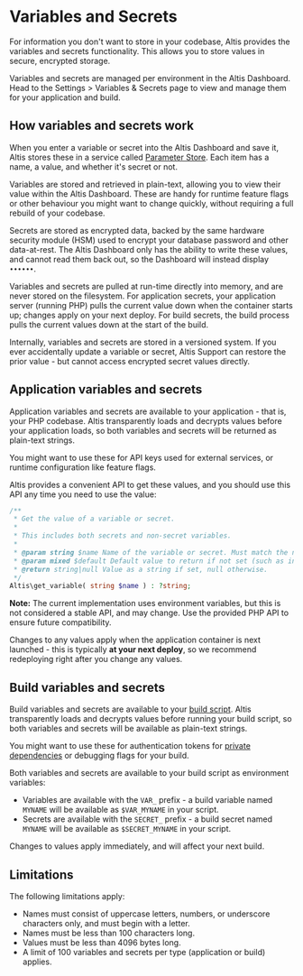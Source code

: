 # Variables and Secrets

For information you don't want to store in your codebase, Altis provides the variables and secrets functionality. This allows you to
store values in secure, encrypted storage.

Variables and secrets are managed per environment in the Altis Dashboard. Head to the Settings > Variables & Secrets page to view
and manage them for your application and build.

## How variables and secrets work

When you enter a variable or secret into the Altis Dashboard and save it, Altis stores these in a service
called [Parameter Store](https://aws.amazon.com/systems-manager/features/). Each item has a name, a value, and whether it's secret
or not.

Variables are stored and retrieved in plain-text, allowing you to view their value within the Altis Dashboard. These are handy for
runtime feature flags or other behaviour you might want to change quickly, without requiring a full rebuild of your codebase.

Secrets are stored as encrypted data, backed by the same hardware security module (HSM) used to encrypt your database password and
other data-at-rest. The Altis Dashboard only has the ability to write these values, and cannot read them back out, so the Dashboard
will instead display `••••••`.

Variables and secrets are pulled at run-time directly into memory, and are never stored on the filesystem. For application secrets,
your application server (running PHP) pulls the current value down when the container starts up; changes apply on your next deploy.
For build secrets, the build process pulls the current values down at the start of the build.

Internally, variables and secrets are stored in a versioned system. If you ever accidentally update a variable or secret, Altis
Support can restore the prior value - but cannot access encrypted secret values directly.

## Application variables and secrets

Application variables and secrets are available to your application - that is, your PHP codebase. Altis transparently loads and
decrypts values before your application loads, so both variables and secrets will be returned as plain-text strings.

You might want to use these for API keys used for external services, or runtime configuration like feature flags.

Altis provides a convenient API to get these values, and you should use this API any time you need to use the value:

```php
/**
 * Get the value of a variable or secret.
 *
 * This includes both secrets and non-secret variables.
 *
 * @param string $name Name of the variable or secret. Must match the name in the Altis Dashboard exactly.
 * @param mixed $default Default value to return if not set (such as in local environments).
 * @return string|null Value as a string if set, null otherwise.
 */
Altis\get_variable( string $name ) : ?string;
```

**Note:** The current implementation uses environment variables, but this is not considered a stable API, and may change. Use the
provided PHP API to ensure future compatibility.

Changes to any values apply when the application container is next launched - this is typically **at your next deploy**, so we
recommend redeploying right after you change any values.

## Build variables and secrets

Build variables and secrets are available to your [build script](./build-scripts/README.md). Altis transparently loads and decrypts
values before running your build script, so both variables and secrets will be available as plain-text strings.

You might want to use these for authentication tokens for [private dependencies](./build-scripts/private-dependencies.md) or
debugging flags for your build.

Both variables and secrets are available to your build script as environment variables:

- Variables are available with the `VAR_` prefix - a build variable named `MYNAME` will be available as `$VAR_MYNAME` in your
  script.
- Secrets are available with the `SECRET_` prefix - a build secret named `MYNAME` will be available as `$SECRET_MYNAME` in your
  script.

Changes to values apply immediately, and will affect your next build.

## Limitations

The following limitations apply:

- Names must consist of uppercase letters, numbers, or underscore characters only, and must begin with a letter.
- Names must be less than 100 characters long.
- Values must be less than 4096 bytes long.
- A limit of 100 variables and secrets per type (application or build) applies.
